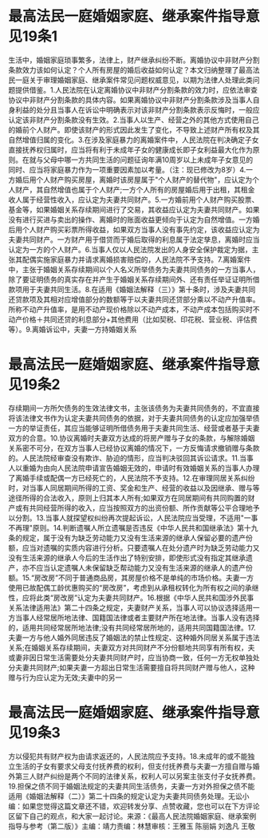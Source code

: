 # 最高法民一庭婚姻家庭、继承案件指导意见19条1

生活中，婚姻家庭琐事繁多，法律上，财产继承纠纷不断。离婚协议中非财产分割条款效力该如何认定？个人所有房屋的婚后收益如何认定？本文归纳整理了最高法民一庭关于审理婚姻家庭、继承案件常见问题权威意见，以期为法律人处理此类问题提供借鉴。1.人民法院在认定离婚协议中非财产分割条款的效力时，应依法审查协议中非财产分割条款的具体内容。如果离婚协议中非财产分割条款涉及当事人自身利益的处分且当事人在诉讼中明确表示对该非财产分割条款表示反悔时，一般应认定该非财产分割条款没有生效。2.当事人以生产、经营之外的其他方式使用自己的婚前个人财产。即使该财产的形式因此发生了变化，不导致上述财产所有权及其自然增值归属的变化。3.在涉及家庭暴力的离婚案件中，人民法院在判决确定子女直接抚养权归属时，应当将有利于未成年子女的健康成长即子女利益最大化作为原则。在就与父母中哪一方共同生活的问题征询年满10周岁以上未成年子女意见的同时、应当将家庭暴力作为一项重要因素加以考量。（注：现已修改为8岁）4.一方婚后用个人财产购买房屋，离婚时该房屋属于"个人财产的替代物"，应认定为个人财产，其自然增值也属于个人财产;一方个人所有的房屋婚后用于出租，其租金收人属于经营性收入，应认定为夫妻共同财产。5.一方婚前用个人财产购买股票、基金等，如果婚姻关系存续期间进行了交易，其收益应认定为夫妻共同财产。如果没有进行买进与卖出的操作、离婚时的账面收益更倾向于认定为自然增值。一方婚后用个人财产购买彩票所得收益，如果双方当事人没有事先约定，该收益应认定为夫妻共同财产。一方财产用于借贷而于婚后取得的利息属于法定孳息，离婚时应当认定为一方的个人财产。6.当事人仅以人民法院发出的人身安全保护裁定为据，主张其配偶实施家庭暴力并请求离婚损害赔偿的，人民法院不予支持。7.离婚案件中，主张于婚姻关系存续期间以个人名义所举债务为夫妻共同债务的一方当事人，除了要证明债务的真实存在并产生于婚姻关系存续期间外、还有责任举证证明所借款项用于夫妻共同生活。8.在适用《婚姻法解释（三）》第十条时，涉及夫妻共同还贷款项及其相对应增值部分的数额等于以夫妻共同还贷部分乘以不动产升值率。所称不动产升值率，是用不动产现价格除以不动产成本，不动产成本包括购买时不动产价格＋共同还贷的利息部分+其他费用（比如契税、印花税、营业税、评估费等）。9.离婚诉讼中，夫妻一方持婚姻关系

# 最高法民一庭婚姻家庭、继承案件指导意见19条2

存续期间一方所欠债务的生效法律文书，主张该债务为夫妻共同债务的，不宜直接将该法律文书作为认定夫妻共同债务的依据，对于夫妻共同债务的认定应加强举债一方的举证责任，其应当能够证明所借债务用于夫妻共同生活、经营或者基于夫妻双方的合意。10.协议离婚时夫妻双方达成的将房产赠与子女的条款，与解除婚姻关系密不可分，在双方当事人已经协议离婚的情况下，一方反悔请求撤销赠与条款的。人民法院经审查没有欺诈、胁迫的情形，应当判决驳回其诉讼请求。11.当事人以重婚为由向人民法院申请宣告婚姻无效的，申请时有效婚姻关系的当事人办理了离婚手续或配偶一方已经死亡的，人民法院不予支持。12.在审理同居关系纠纷时，对当事人同居期间所得的工资、奖金和生产、经营的收益以及因继承、赠与等途径所得的合法收入，原则上归其本人所有;如果双方在同居期间有共同购置的财产或有共同经营所得的收入，应当按照双方的出资份额、所作贡献等公平合理地予以分割。13.当事人就探望权纠纷再次提起诉讼，人民法院应当受理，不适用"一事不再理"原则。14.判断遗嘱人所立遗嘱是否违反《中华人民共和国继承法》第十九条的规定，属于没有为缺乏劳动能力又没有生活来源的继承人保留必要的遗产份额，应当对遗嘱的实质内容进行分析。只要遗嘱人在处分遗产时为缺乏劳动能力又没有生活来源的继承人今后的生活作出了特别安排，即使形式没有指定其继承遗产，亦不应当认定遗嘱人未保留缺乏帮动能力又没有生活来源的继承人的遗产份额。15.“房改房”不同于普通商品房，其房屋价格不是单纯的市场价格。夫妻一方使用已故配偶工龄优惠购买的“房改房”，考虑到从承租权转化为所有权之间的承继性，应将此类“房改房”认定为夫妻共同财产。16.根据《中华人民共和国涉外民事关系法律适用法》第二十四条之规定，夫妻财产关系，当事人可以协议选择适用一方当事人经常居所地法律、国籍国法律或者主要财产所在地法律。当事人没有选择的，适用共同经常居所地法律;没有共同经常居所地的，适用共同国籍国法律。17.夫妻一方与他人婚外同居违反了婚姻法的禁止性规定、这种婚外同居关系属于违法关系;在婚姻关系存续期间，夫妻双方对共同财产不分份额地共同享有所有权，夫或妻非因日常生活需要处分夫妻共同财产时，应当协商一致，任何一方无权单独处分夫妻共同财产;如果夫妻一方超出日常生活需要擅自将共同财产赠与他人，这种赠与行为应认定为无效;夫妻中的另一

# 最高法民一庭婚姻家庭、继承案件指导意见19条3

方以侵犯共有财产权为由请求返还的，人民法院应予支持。18.未成年的或不能独立生活的子女有要求父母支付抚养费的权利，但支付抚养费与夫妻一方擅自赠与婚外第三人财产纠纷是两个不同的法律关系，权利人可以另案主张支付子女抚养费。19.担保之债不同于婚姻法规定的夫妻共同生活债务，夫妻一方对外担保之债不能适用《婚姻法解释（二）》第二十四条的规定认定为夫妻共同债务处理。无讼小编：如果您觉得这篇文章还不错，欢迎转发分享、点赞收藏，您也可以在下方评论区留下自己的观点，和大家一起讨论。来源：《最高人民法院婚姻家庭、继承案例指导与参考（第二版）》主编：靖力责编：林慧审核：王雅玉 陈丽娟 刘逸凡 王敬 

